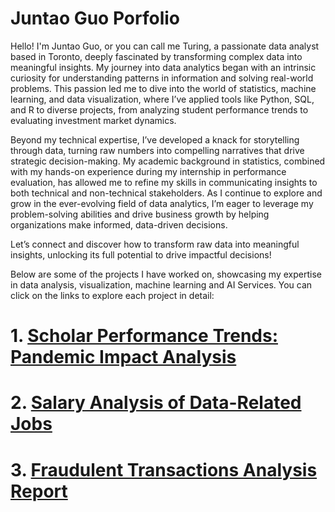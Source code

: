 # Juntao Guo Porfolio
Hello! I'm Juntao Guo, or you can call me Turing, a passionate data analyst based in Toronto, deeply fascinated by transforming complex data into meaningful insights. My journey into data analytics began with an intrinsic curiosity for understanding patterns in information and solving real-world problems. This passion led me to dive into the world of statistics, machine learning, and data visualization, where I’ve applied tools like Python, SQL, and R to diverse projects, from analyzing student performance trends to evaluating investment market dynamics.

Beyond my technical expertise, I’ve developed a knack for storytelling through data, turning raw numbers into compelling narratives that drive strategic decision-making. My academic background in statistics, combined with my hands-on experience during my internship in performance evaluation, has allowed me to refine my skills in communicating insights to both technical and non-technical stakeholders. As I continue to explore and grow in the ever-evolving field of data analytics, I’m eager to leverage my problem-solving abilities and drive business growth by helping organizations make informed, data-driven decisions.

Let’s connect and discover how to transform raw data into meaningful insights, unlocking its full potential to drive impactful decisions!

Below are some of the projects I have worked on, showcasing my expertise in data analysis, visualization, machine learning and AI Services. You can click on the links to explore each project in detail: 
# 1. [Scholar Performance Trends: Pandemic Impact Analysis](https://github.com/TuringCentaurea/Scholar-Performance-Trends-Analysis.git) 
# 2. [Salary Analysis of Data-Related Jobs](https://github.com/TuringCentaurea/salary_analysis_I.git)
# 3. [Fraudulent Transactions Analysis Report](https://github.com/TuringCentaurea/Transaction_Fraud_Analysis.git)

